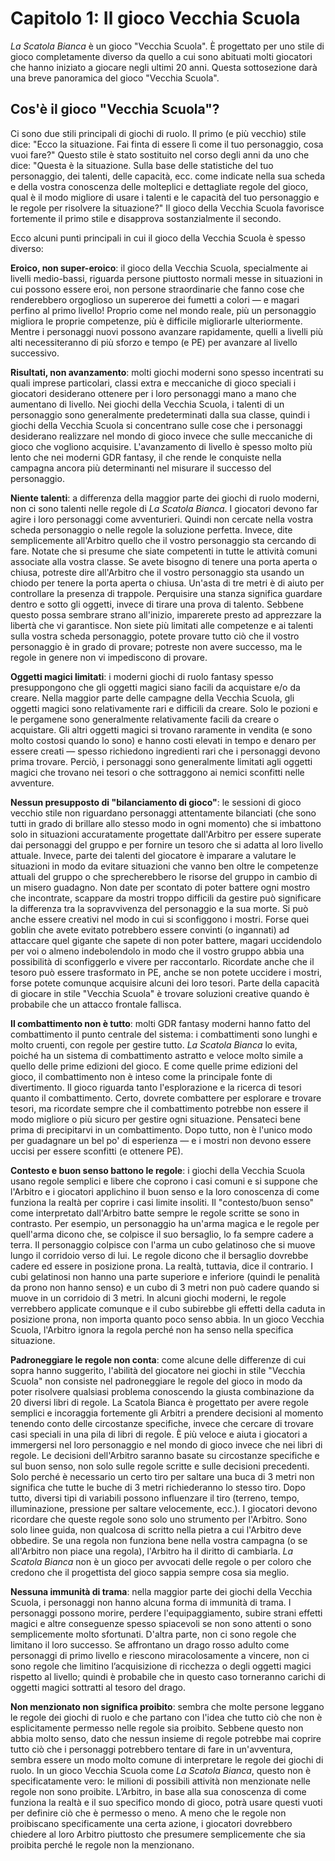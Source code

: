 # Capitolo 1: Il gioco Vecchia Scuola

*La Scatola Bianca* è un gioco "Vecchia Scuola". È progettato per uno stile di gioco completamente diverso da quello a cui sono abituati molti giocatori che hanno iniziato a giocare negli ultimi 20 anni. Questa sottosezione darà una breve panoramica del gioco "Vecchia Scuola".

## Cos'è il gioco "Vecchia Scuola"?

Ci sono due stili principali di giochi di ruolo. Il primo (e più vecchio) stile dice: "Ecco la situazione. Fai finta di essere lì come il tuo personaggio, cosa vuoi fare?" Questo stile è stato sostituito nel corso degli anni da uno che dice: "Questa è la situazione. Sulla base delle statistiche del tuo personaggio, dei talenti, delle capacità, ecc. come indicate nella sua scheda e della vostra conoscenza delle molteplici e dettagliate regole del gioco, qual è il modo migliore di usare i talenti e le capacità del tuo personaggio e le regole per risolvere la situazione?" Il gioco della Vecchia Scuola favorisce fortemente il primo stile e disapprova sostanzialmente il secondo.

Ecco alcuni punti principali in cui il gioco della Vecchia Scuola è spesso diverso:

**Eroico, non super-eroico**: il gioco della Vecchia Scuola, specialmente ai livelli medio-bassi, riguarda persone piuttosto normali messe in situazioni in cui possono essere eroi, non persone straordinarie che fanno cose che renderebbero orgoglioso un supereroe dei fumetti a colori — e magari perfino al primo livello! Proprio come nel mondo reale, più un personaggio migliora le proprie competenze, più è difficile migliorarle ulteriormente. Mentre i personaggi nuovi possono avanzare rapidamente, quelli a livelli più alti necessiteranno di più sforzo e tempo (e PE) per avanzare al livello successivo.

**Risultati, non avanzamento**: molti giochi moderni sono spesso incentrati su quali imprese particolari, classi extra e meccaniche di gioco speciali i giocatori desiderano ottenere per i loro personaggi mano a mano che aumentano di livello. Nei giochi della Vecchia Scuola, i talenti di un personaggio sono generalmente predeterminati dalla sua classe, quindi i giochi della Vecchia Scuola si concentrano sulle cose che i personaggi desiderano realizzare nel mondo di gioco invece che sulle meccaniche di gioco che vogliono acquisire. L'avanzamento di livello è spesso molto più lento che nei moderni GDR fantasy, il che rende le conquiste nella campagna ancora più determinanti nel misurare il successo del personaggio.

**Niente talenti**: a differenza della maggior parte dei giochi di ruolo moderni, non ci sono talenti nelle regole di *La Scatola Bianca*. I giocatori devono far agire i loro personaggi come avventurieri. Quindi non cercate nella vostra scheda personaggio o nelle regole la soluzione perfetta. Invece, dite semplicemente all'Arbitro quello che il vostro personaggio sta cercando di fare. Notate che si presume che siate competenti in tutte le attività comuni associate alla vostra classe. Se avete bisogno di tenere una porta aperta o chiusa, potreste dire all'Arbitro che il vostro personaggio sta usando un chiodo per tenere la porta aperta o chiusa. Un'asta di tre metri è di aiuto per controllare la presenza di trappole. Perquisire una stanza significa guardare dentro e sotto gli oggetti, invece di tirare una prova di talento. Sebbene questo possa sembrare strano all'inizio, imparerete presto ad apprezzare la libertà che vi garantisce. Non siete più limitati alle competenze e ai talenti sulla vostra scheda personaggio, potete provare tutto ciò che il vostro personaggio è in grado di provare; potreste non avere successo, ma le regole in genere non vi impediscono di provare.

**Oggetti magici limitati**: i moderni giochi di ruolo fantasy spesso presuppongono che gli oggetti magici siano facili da acquistare e/o da creare. Nella maggior parte delle campagne della Vecchia Scuola, gli oggetti magici sono relativamente rari e difficili da creare. Solo le pozioni e le pergamene sono generalmente relativamente facili da creare o acquistare. Gli altri oggetti magici si trovano raramente in vendita (e sono molto costosi quando lo sono) e hanno costi elevati in tempo e denaro per essere creati — spesso richiedono ingredienti rari che i personaggi devono prima trovare. Perciò, i personaggi sono generalmente limitati agli oggetti magici che trovano nei tesori o che sottraggono ai nemici sconfitti nelle avventure.

**Nessun presupposto di "bilanciamento di gioco"**: le sessioni di gioco vecchio stile non riguardano personaggi attentamente bilanciati (che sono tutti in grado di brillare allo stesso modo in ogni momento) che si imbattono solo in situazioni accuratamente progettate dall'Arbitro per essere superate dai personaggi del gruppo e per fornire un tesoro che si adatta al loro livello attuale. Invece, parte dei talenti del giocatore è imparare a valutare le situazioni in modo da evitare situazioni che vanno ben oltre le competenze attuali del gruppo o che sprecherebbero le risorse del gruppo in cambio di un misero guadagno. Non date per scontato di poter battere ogni mostro che incontrate, scappare da mostri troppo difficili da gestire può significare la differenza tra la sopravvivenza del personaggio e la sua morte. Si può anche essere creativi nel modo in cui si sconfiggono i mostri. Forse quei goblin che avete evitato potrebbero essere convinti (o ingannati) ad attaccare quel gigante che sapete di non poter battere, magari uccidendolo per voi o almeno indebolendolo in modo che il vostro gruppo abbia una possibilità di sconfiggerlo e vivere per raccontarlo. Ricordate anche che il tesoro può essere trasformato in PE, anche se non potete uccidere i mostri, forse potete comunque acquisire alcuni dei loro tesori. Parte della capacità di giocare in stile "Vecchia Scuola" è trovare soluzioni creative quando è probabile che un attacco frontale fallisca.

**Il combattimento non è tutto**: molti GDR fantasy moderni hanno fatto del combattimento il punto centrale del sistema: i combattimenti sono lunghi e molto cruenti, con regole per gestire tutto. *La Scatola Bianca* lo evita, poiché ha un sistema di combattimento astratto e veloce molto simile a quello delle prime edizioni del gioco. E come quelle prime edizioni del gioco, il combattimento non è inteso come la principale fonte di divertimento. Il gioco riguarda tanto l'esplorazione e la ricerca di tesori quanto il combattimento. Certo, dovrete combattere per esplorare e trovare tesori, ma ricordate sempre che il combattimento potrebbe non essere il modo migliore o più sicuro per gestire ogni situazione. Pensateci bene prima di precipitarvi in un combattimento. Dopo tutto, non è l'unico modo per guadagnare un bel po' di esperienza — e i mostri non devono essere uccisi per essere sconfitti (e ottenere PE).

**Contesto e buon senso battono le regole**: i giochi della Vecchia Scuola usano regole semplici e libere che coprono i casi comuni e si suppone che l'Arbitro e i giocatori applichino il buon senso e la loro conoscenza di come funziona la realtà per coprire i casi limite insoliti. Il "contesto/buon senso" come interpretato dall'Arbitro batte sempre le regole scritte se sono in contrasto. Per esempio, un personaggio ha un'arma magica e le regole per quell'arma dicono che, se colpisce il suo bersaglio, lo fa sempre cadere a terra. Il personaggio colpisce con l'arma un cubo gelatinoso che si muove lungo il corridoio verso di lui. Le regole dicono che il bersaglio dovrebbe cadere ed essere in posizione prona. La realtà, tuttavia, dice il contrario. I cubi gelatinosi non hanno una parte superiore e inferiore (quindi le penalità da prono non hanno senso) e un cubo di 3 metri non può cadere quando si muove in un corridoio di 3 metri. In alcuni giochi moderni, le regole verrebbero applicate comunque e il cubo subirebbe gli effetti della caduta in posizione prona, non importa quanto poco senso abbia. In un gioco Vecchia Scuola, l'Arbitro ignora la regola perché non ha senso nella specifica situazione.

**Padroneggiare le regole non conta**: come alcune delle differenze di cui sopra hanno suggerito, l'abilità del giocatore nei giochi in stile "Vecchia Scuola" non consiste nel padroneggiare le regole del gioco in modo da poter risolvere qualsiasi problema conoscendo la giusta combinazione da 20 diversi libri di regole. La Scatola Bianca è progettato per avere regole semplici e incoraggia fortemente gli Arbitri a prendere decisioni al momento tenendo conto delle circostanze specifiche, invece che cercare di trovare casi speciali in una pila di libri di regole. È più veloce e aiuta i giocatori a immergersi nel loro personaggio e nel mondo di gioco invece che nei libri di regole. Le decisioni dell'Arbitro saranno basate su circostanze specifiche e sul buon senso, non solo sulle regole scritte e sulle decisioni precedenti. Solo perché è necessario un certo tiro per saltare una buca di 3 metri non significa che tutte le buche di 3 metri richiederanno lo stesso tiro. Dopo tutto, diversi tipi di variabili possono influenzare il tiro (terreno, tempo, illuminazione, pressione per saltare velocemente, ecc.). I giocatori devono ricordare che queste regole sono solo uno strumento per l'Arbitro. Sono solo linee guida, non qualcosa di scritto nella pietra a cui l'Arbitro deve obbedire. Se una regola non funziona bene nella vostra campagna (o se all'Arbitro non piace una regola), l'Arbitro ha il diritto di cambiarla. *La Scatola Bianca* non è un gioco per avvocati delle regole o per coloro che credono che il progettista del gioco sappia sempre cosa sia meglio.

**Nessuna immunità di trama**: nella maggior parte dei giochi della Vecchia Scuola, i personaggi non hanno alcuna forma di immunità di trama. I personaggi possono morire, perdere l'equipaggiamento, subire strani effetti magici e altre conseguenze spesso spiacevoli se non sono attenti o sono semplicemente molto sfortunati. D'altra parte, non ci sono regole che limitano il loro successo. Se affrontano un drago rosso adulto come personaggi di primo livello e riescono miracolosamente a vincere, non ci sono regole che limitino l’acquisizione di ricchezza o degli oggetti magici rispetto al livello; quindi è probabile che in questo caso torneranno carichi di oggetti magici sottratti al tesoro del drago.

**Non menzionato non significa proibito**: sembra che molte persone leggano le regole dei giochi di ruolo e che partano con l'idea che tutto ciò che non è esplicitamente permesso nelle regole sia proibito. Sebbene questo non abbia molto senso, dato che nessun insieme di regole potrebbe mai coprire tutto ciò che i personaggi potrebbero tentare di fare in un'avventura, sembra essere un modo molto comune di interpretare le regole dei giochi di ruolo. In un gioco Vecchia Scuola come *La Scatola Bianca*, questo non è specificatamente vero: le milioni di possibili attività non menzionate nelle regole non sono proibite. L’Arbitro, in base alla sua conoscenza di come funziona la realtà e il suo specifico mondo di gioco, potrà usare questi vuoti per definire ciò che è permesso o meno. A meno che le regole non proibiscano specificamente una certa azione, i giocatori dovrebbero chiedere al loro Arbitro piuttosto che presumere semplicemente che sia proibita perché le regole non la menzionano.